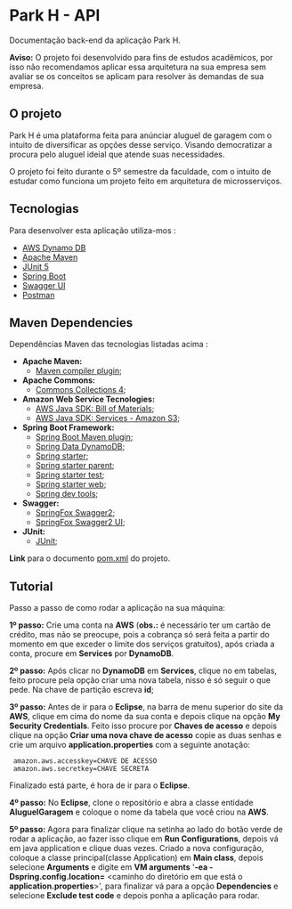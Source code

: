 # Park H - API  
Documentação back-end da aplicação Park H.<br/> 

**Aviso:** O projeto foi desenvolvido para fins de estudos acadêmicos, por isso não recomendamos aplicar essa arquitetura na sua empresa sem avaliar se os conceitos se aplicam para resolver às demandas de sua empresa.
<br/>

## O projeto
Park H é uma plataforma feita para anúnciar aluguel de garagem com o intuito de diversificar as opções desse serviço. Visando democratizar a procura pelo aluguel ideial que atende suas necessidades.

O projeto foi feito durante o 5º semestre da faculdade, com o intuito de estudar como funciona um projeto feito em arquitetura de microsserviços.

## Tecnologias
Para desenvolver esta aplicação utiliza-mos :
- [AWS Dynamo DB](https://aws.amazon.com/pt/dynamodb/)
- [Apache Maven](https://maven.apache.org/)
- [JUnit 5](https://junit.org/junit5/)
- [Spring Boot](https://spring.io/projects/spring-boot)
- [Swagger UI](https://swagger.io/tools/swagger-ui/)
- [Postman](https://www.postman.com/)
## Maven Dependencies
Dependências Maven das tecnologias listadas acima :
- **Apache Maven:** 
  - [Maven compiler plugin](https://mvnrepository.com/artifact/org.apache.maven.plugins/maven-compiler-plugin/3.8.1);  
- **Apache Commons:**
  - [Commons Collections 4](https://mvnrepository.com/artifact/org.apache.commons/commons-collections4/4.4);
- **Amazon Web Service Tecnologies:**
  - [AWS Java SDK: Bill of Materials](https://mvnrepository.com/artifact/software.amazon.awssdk/bom/2.17.29);
  - [AWS Java SDK: Services - Amazon S3](https://mvnrepository.com/artifact/software.amazon.awssdk/s3/2.17.29);
- **Spring Boot Framework:** 
  - [Spring Boot Maven plugin](https://mvnrepository.com/artifact/org.springframework.boot/spring-boot-maven-plugin/2.5.4);
  - [Spring Data DynamoDB](https://mvnrepository.com/artifact/com.github.derjust/spring-data-dynamodb/5.1.0);
  - [Spring starter](https://mvnrepository.com/artifact/org.springframework.boot/spring-boot-starter/2.5.4);
  - [Spring starter parent](https://mvnrepository.com/artifact/org.springframework.boot/spring-boot-starter-parent/2.5.4);
  - [Spring starter test](https://mvnrepository.com/artifact/org.springframework.boot/spring-boot-starter-test/2.5.4);
  - [Spring starter web](https://mvnrepository.com/artifact/org.springframework.boot/spring-boot-starter-web/2.5.4);
  - [Spring dev tools](https://mvnrepository.com/artifact/org.springframework.boot/spring-boot-devtools/2.5.4);
- **Swagger:** 
  - [SpringFox Swagger2](https://mvnrepository.com/artifact/io.springfox/springfox-swagger2/3.0.0);
  - [SpringFox Swagger2 UI](https://mvnrepository.com/artifact/io.springfox/springfox-swagger-ui/3.0.0);
- **JUnit:**
  - [JUnit](https://mvnrepository.com/artifact/junit/junit/4.13.2);

**Link** para o documento [pom.xml](https://github.com/Marlinsk/Park_H-Backend/blob/master/backend-park/pom.xml) do projeto.

## Tutorial
Passo a passo de como rodar a aplicação na sua máquina:

**1º passo:** Crie uma conta na **AWS** (**obs.:** é necessário ter um cartão de crédito, mas não se preocupe, pois a cobrança só será feita a partir do momento em que exceder o limite dos serviços gratuitos), após criada a conta, procure em **Services** por **DynamoDB**.

**2º passo:** Após clicar no **DynamoDB** em **Services**, clique no em tabelas, feito procure pela opção criar uma nova tabela, nisso é só seguir o que pede. Na chave de partição escreva **id**; 

**3º passo:** Antes de ir para o **Eclipse**, na barra de menu superior do site da **AWS**, clique em cima do nome da sua conta e depois clique na opção **My Security Credentials**. Feito isso procure por **Chaves de acesso** e depois clique na opção **Criar uma nova chave de acesso** copie as duas senhas e crie um arquivo **application.properties** com a seguinte anotação:
```
 amazon.aws.accesskey=CHAVE DE ACESSO
 amazon.aws.secretkey=CHAVE SECRETA
```
Finalizado está parte, é hora de ir para o **Eclipse**.

**4º passo:** No **Eclipse**, clone o repositório e abra a classe entidade **AluguelGaragem** e coloque o nome da tabela que você criou na **AWS**. 

**5º passo:** Agora para finalizar clique na setinha ao lado do botão verde de rodar a aplicação, ao fazer isso clique em **Run Configurations**, depois vá em java application e clique duas vezes. Criado a nova configuração, coloque a classe principal(classe Application) em **Main class**, depois selecione **Arguments** e digite em **VM arguments** '**-ea -Dspring.config.location=** <caminho do diretório em que está o **application.properties**>', para finalizar vá para a opção **Dependencies** e selecione **Exclude test code** e depois ponha a aplicação para rodar.  

